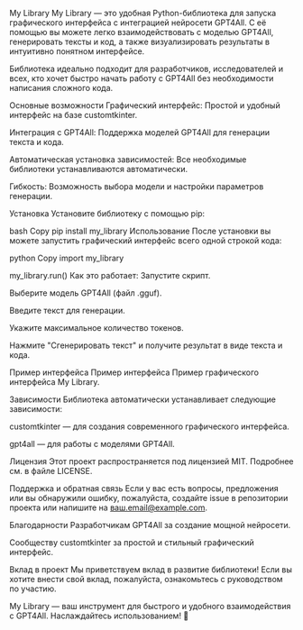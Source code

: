My Library
My Library — это удобная Python-библиотека для запуска графического интерфейса с интеграцией нейросети GPT4All. С её помощью вы можете легко взаимодействовать с моделью GPT4All, генерировать тексты и код, а также визуализировать результаты в интуитивно понятном интерфейсе.

Библиотека идеально подходит для разработчиков, исследователей и всех, кто хочет быстро начать работу с GPT4All без необходимости написания сложного кода.

Основные возможности
Графический интерфейс: Простой и удобный интерфейс на базе customtkinter.

Интеграция с GPT4All: Поддержка моделей GPT4All для генерации текста и кода.

Автоматическая установка зависимостей: Все необходимые библиотеки устанавливаются автоматически.

Гибкость: Возможность выбора модели и настройки параметров генерации.

Установка
Установите библиотеку с помощью pip:

bash
Copy
pip install my_library
Использование
После установки вы можете запустить графический интерфейс всего одной строкой кода:

python
Copy
import my_library

my_library.run()
Как это работает:
Запустите скрипт.

Выберите модель GPT4All (файл .gguf).

Введите текст для генерации.

Укажите максимальное количество токенов.

Нажмите "Сгенерировать текст" и получите результат в виде текста и кода.

Пример интерфейса
Пример интерфейса
Пример графического интерфейса My Library.

Зависимости
Библиотека автоматически устанавливает следующие зависимости:

customtkinter — для создания современного графического интерфейса.

gpt4all — для работы с моделями GPT4All.

Лицензия
Этот проект распространяется под лицензией MIT. Подробнее см. в файле LICENSE.

Поддержка и обратная связь
Если у вас есть вопросы, предложения или вы обнаружили ошибку, пожалуйста, создайте issue в репозитории проекта или напишите на ваш.email@example.com.

Благодарности
Разработчикам GPT4All за создание мощной нейросети.

Сообществу customtkinter за простой и стильный графический интерфейс.

Вклад в проект
Мы приветствуем вклад в развитие библиотеки! Если вы хотите внести свой вклад, пожалуйста, ознакомьтесь с руководством по участию.

My Library — ваш инструмент для быстрого и удобного взаимодействия с GPT4All. Наслаждайтесь использованием! 🚀